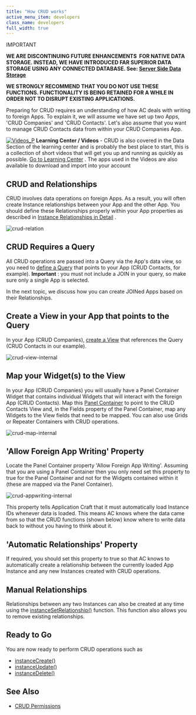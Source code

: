 ```yaml
---
title: "How CRUD works"
active_menu_item: developers
class_name: developers
full_width: true
---
```



IMPORTANT

**WE ARE DISCONTINUING FUTURE ENHANCEMENTS  FOR NATIVE DATA STORAGE. INSTEAD, WE HAVE INTRODUCED FAR SUPERIOR DATA STORAGE USING ANY CONNECTED DATABASE. See: [Server Side Data Storage](/developers/documentation/product-guide/data-storage/server-side-data-storage/)**

**WE STRONGLY RECOMMEND THAT YOU DO NOT USE THESE FUNCTIONS. FUNCTIONALITY IS BEING RETAINED FOR A WHILE IN ORDER NOT TO DISRUPT EXISTING APPLICATIONS.**

Preparing for CRUD requires an understanding of how AC deals with writing to foreign Apps. To explain it, we will assume we have set up two Apps, 'CRUD Companies' and 'CRUD Contacts'. Let's also assume that you want to manage CRUD Contacts data from within your CRUD Companies App.

[![Videos\_P](/img/docs/videos_p.png)](http://www.applicationcraft.com/learning-center#DataStorage) **Learning Center / Videos** - CRUD is also covered in the Data Section of the learning center and is probably the best place to start, this is a collection of short videos that will get you up and running as quickly as possible. [Go to Learning Center](http://www.applicationcraft.com/learning-center#DataStorage) . The apps used in the Videos are also available to download and import into your account

## CRUD and Relationships

CRUD involves data operations on foreign Apps. As a result, you will often create Instance relationships between your App and the other App. You should define these Relationships properly within your App properties as described in [Instance Relationships in Detail](/developers/documentation/product-guide/advanced-features/data-storage-management/instance-relationships-in-detail/) .

![crud-relation](/img/docs/crud-relation.zoom52.png)

## CRUD Requires a Query

All CRUD operations are passed into a Query via the App's data view, so you need to [define a Query](/developers/documentation/product-guide/the-console/console-tabs/queries/) that points to your App (CRUD Contacts, for example). **Important** : you must not include a JOIN in your query, so make sure only a single App is selected.

In the next topic, we discuss how you can create JOINed Apps based on their Relationships.

## Create a View in your App that points to the Query

In your App (CRUD Companies), [create a View](/developers/documentation/product-guide/advanced-features/data-integration-reporting-dashboards/data-section-properties/configuring-the-app-to-access) that references the Query (CRUD Contacts in our example).

![crud-view-internal](/img/docs/crud-view-internal.zoom51.png)

## Map your Widget(s) to the View

In your App (CRUD Companies) you will usually have a Panel Container Widget that contains individual Widgets that will interact with the foreign App (CRUD Contacts). Map this [Panel Container](/developers/documentation/product-guide/widget-properties-events/containers/panel) to point to the CRUD Contacts View and, in the Fields property of the Panel Container, map any Widgets to the View fields that need to be mapped. You can also use Grids or Repeater Containers with CRUD operations.

![crud-map-internal](/img/docs/crud-map-internal.zoom63.png)

## 'Allow Foreign App Writing' Property

Locate the Panel Container property 'Allow Foreign App Writing'. Assuming that you are using a Panel Container then you only need set this property to true for the Panel Container and not for the Widgets contained within it (these are mapped via the Panel Container).

![crud-appwriting-internal](/img/docs/crud-appwriting-internal.zoom53.png)

This property tells Application Craft that it must automatically load Instance IDs whenever data is loaded. This means AC knows where the data came from so that the CRUD functions (shown below) know where to write data back to without you having to think about it.

## 'Automatic Relationships' Property

If required, you should set this property to true so that AC knows to automatically create a relationship between the currently loaded App Instance and any new Instances created with CRUD operations.

## Manual Relationships

Relationships between any two Instances can also be created at any time using the [instanceSetRelationship()](/developers/documentation/scripting-apis/client-api/instance-data-functions/instancesetrelationship) function. This function also allows you to remove existing relationships.

## Ready to Go

You are now ready to perform CRUD operations such as

 - [instanceCreate()](/developers/documentation/scripting-apis/client-api/instance-data-functions/instancecreate)
 - [instanceUpdate()](/developers/documentation/scripting-apis/client-api/instance-data-functions/instancesave)
 - [instanceDelete()](/developers/documentation/scripting-apis/client-api/instance-data-functions/instancedelete)

## See Also

 - [CRUD Permissions](/developers/documentation/product-guide/advanced-features/data-storage-management/crud-in-detail/using-ac-app-storage/crud-permissions)

